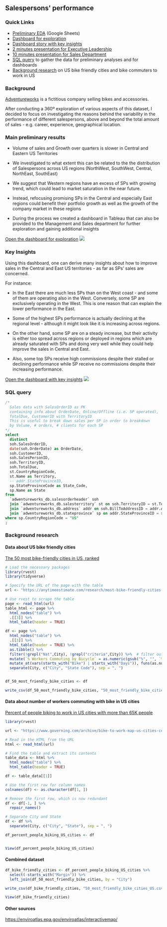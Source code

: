 ## Salespersons' performance 


### Quick Links
- [Preliminary EDA](https://docs.google.com/spreadsheets/d/1I0pLfQLiyjO6UDb-T-ox29nBXqUYynFj7NEGnPcN8Rc/edit?usp=sharing) (Google Sheets)
- [Dashboard for exploration](https://public.tableau.com/app/profile/leonardo.cerliani/viz/SP_Geo_v2/SalesPersonsPerformanceperUSTerritory)
- [Dashboard story with key insights](https://public.tableau.com/app/profile/leonardo.cerliani/viz/SP_Geo_v2_Story/SomeKeyInsights)
- [2 minutes presentation for Executive Leadership](2min_presentation.pdf)
- [10 minutes presentation for Sales Department](10min_presentation_Sales.pdf)
- [SQL query](#sql-query) to gather the data for preliminary analyses and for dashboards
- [Background research](#background-research) on US bike friendly cities and bike commuters to work in US

### Background
[Adventureworks](https://learn.microsoft.com/en-us/sql/samples/adventureworks-install-configure?view=sql-server-ver16&tabs=ssms) is a fictitious company selling bikes and accessories. 

After conducting a 360º exploration of various aspects of this dataset, I decided to focus on investigating the reasons behind the variability in the performance of different salespersons, above and beyond the total amount of sales - e.g. career, experience, geographical location.

### Main preliminary results
- Volume of sales and Growth over quarters is slower in Central and Eastern US Territories

- We investigated to what extent this can be related to the the distribution of Salespersons across US regions (NorthWest, SouthWest, Central, NorthEast, SouthEast)

- We suggest that Western regions have an excess of SPs with growing trend, which could lead to market saturation in the near future.

- Instead, refocusing promising SPs in the Central and especially East regions could benefit their portfolio growth as well as the growth of the company market in these regions

- During the process we created a dashboard in Tableau that can also be provided to the Management and Sales department for further exploration and gaining additional insights

[Open the dashboard for exploration](https://public.tableau.com/app/profile/leonardo.cerliani/viz/SP_Geo_v2/SalesPersonsPerformanceperUSTerritory)
[![](dashboard_exploration_snapshot.png)](https://public.tableau.com/app/profile/leonardo.cerliani/viz/SP_Geo_v2/SalesPersonsPerformanceperUSTerritory)


### Key Insights

Using this dashboard, one can derive many insights about how to improve sales in the Central and East US territories - as far as SPs’ sales are concerned.

For instance: 

- In the East there are much less SPs than on the West coast - and some of them are operating also in the West. Conversely, some SP are exclusively operating in the West. This is one reason that can explain the lower performance in the East.

- Some of the highest SPs performance is actually declining at the regional level - although it might look like it is increasing across regions.

- On the other hand, some SP are on a steady increase, but their activity is either too spread across regions or deployed in regions which are already saturated with SPs and doing very well while they could help improve the sales in Central and East.

- Also, some top SPs receive high commissions despite their stalled or declining performance while SP receive no commissions despite their increasing performance.

[Open the dashboard with key insights](https://public.tableau.com/app/profile/leonardo.cerliani/viz/SP_Geo_v2_Story/SomeKeyInsights)
![](dashboard_story_snapshot.png)


### SQL query
```sql
/* 
  Sales data with SalesOrderID as PK
  containing info about OrderDate, Online/Offline (i.e. SP operated),
  TotalDue, CustomerID with TerritoryID
  This is useful to break down sales per SP in order to breakdown
  by Volume, # orders, # clients for each SP
*/
select
  distinct
  soh.SalesOrderID, 
  date(soh.OrderDate) as OrderDate, 
  soh.CustomerID, 
  soh.SalesPersonID, 
  soh.TerritoryID, 
  soh.TotalDue,
  st.CountryRegionCode,
  st.Name as Territory,
  -- addr.StateProvinceID,
  sp.StateProvinceCode as State_Code,
  sp.Name as State
from
  `adwentureworks_db.salesorderheader` soh
  join `adwentureworks_db.salesterritory` st on soh.TerritoryID = st.TerritoryID
  join `adwentureworks_db.address` addr on soh.BillToAddressID = addr.AddressID
  join `adwentureworks_db.stateprovince` sp on addr.StateProvinceID = sp.StateProvinceID
where sp.CountryRegionCode = "US"
;

```

### Background research

#### Data about US bike friendly cities
[The 50 most bike-friendly cities in US, ranked](https://anytimeestimate.com/research/most-bike-friendly-cities-us-2022/)

```R
# Load the necessary packages
library(rvest)
library(tidyverse)

# Specify the URL of the page with the table
url <- "https://anytimeestimate.com/research/most-bike-friendly-cities-us-2022/"

# Use rvest to scrape the table
page <- read_html(url)
table_html <- page %>%
  html_nodes("table") %>%
  .[[3]] %>%
  html_table(header = TRUE)

df <- page %>%
  html_nodes("table") %>%
  .[[3]] %>%
  html_table(header = TRUE) %>% 
  as.tibble() %>% 
  filter(!grepl("Nat",City), !grepl("criteria",City)) %>%  # filter out first and last row
  mutate(`% Workers Commuting by Bicycle` = as.numeric(gsub("%", "", `% Workers Commuting by Bicycle`))) %>% 
  mutate_at(vars(starts_with("Bike") | starts_with("Days")), funs(as.numeric)) %>%  # convert to numeric
  separate(City, c("City", "State Code"), sep = ", ")


df_50_most_friendly_bike_cities <- df

write_csv(df_50_most_friendly_bike_cities, "50_most_friendly_bike_cities_US.csv")
```

#### Data about number of workers commuting with bike in US cities

[Percent of people biking to work in US cities with more than 65K people](https://www.governing.com/archive/bike-to-work-map-us-cities-census-data.html#data)

```R
library(rvest)

url <- "https://www.governing.com/archive/bike-to-work-map-us-cities-census-data.html#data"

# Read in the HTML from the URL
html <- read_html(url)

# Find the table and extract its contents
table_data <- html %>%
  html_nodes("table") %>%
  html_table(header = TRUE)

df <- table_data[[1]]

# Use the first row for column names
colnames(df) <- as.character(df[1, ])

# Remove the first row, which is now redundant
df <- df[-1, ] %>% 
  repair_names()

# Separate City and State
df <- df %>% 
  separate(City, c("City", "State"), sep = ", ")

df_percent_people_biking_US_cities <- df


View(df_percent_people_biking_US_cities)
```

#### Combined dataset
```R
df_bike_friendly_cities <- df_percent_people_biking_US_cities %>% 
  select(-starts_with("Margin")) %>% 
  left_join(df_50_most_friendly_bike_cities, by = "City")

write_csv(df_bike_friendly_cities, "50_most_friendly_bike_cities_US.csv")

View(df_bike_friendly_cities)
```

#### Other sources

https://enviroatlas.epa.gov/enviroatlas/interactivemap/



